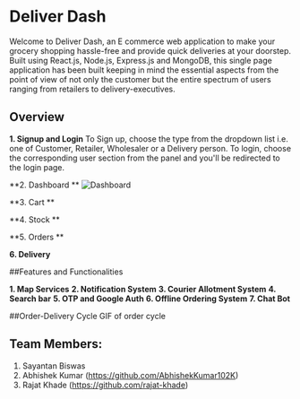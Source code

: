 # Deliver Dash
Welcome to Deliver Dash, an E commerce web application to make your grocery shopping hassle-free and provide quick deliveries at your doorstep. Built using React.js, 
Node.js, Express.js and MongoDB, this single page application has been built keeping in mind the essential aspects from the point of view of not only the customer but 
the entire spectrum of users ranging from retailers to delivery-executives.

## Overview
**1. Signup and Login**
To Sign up, choose the type from the dropdown list i.e. one of Customer, Retailer, Wholesaler or a Delivery person. 
To login, choose the corresponding user section from the panel and you'll be redirected to the login page.


**2. Dashboard **
![Dashboard](https://drive.google.com/uc?export=view&id=1gj0pxiT-OKmNHU2E1v8Jmws1BPKYAOGW)

 

**3. Cart ** 


**4. Stock **  


**5. Orders ** 


**6. Delivery**






##Features and Functionalities

**1. Map Services**
**2. Notification System**
**3. Courier Allotment System**
**4. Search bar**
**5. OTP and Google Auth**
**6. Offline Ordering System**
**7. Chat Bot**



##Order-Delivery Cycle
  GIF of order cycle



## Team Members:
1. Sayantan Biswas
2. Abhishek Kumar (https://github.com/AbhishekKumar102K)
3. Rajat Khade (https://github.com/rajat-khade)
